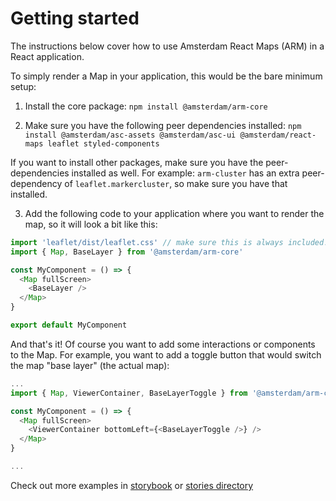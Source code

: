 # Getting started

The instructions below cover how to use Amsterdam React Maps (ARM) in a React application.

To simply render a Map in your application, this would be the bare minimum setup:

1. Install the core package: `npm install @amsterdam/arm-core`

2. Make sure you have the following peer dependencies installed:
`npm install @amsterdam/asc-assets @amsterdam/asc-ui @amsterdam/react-maps leaflet styled-components`

If you want to install other packages, make sure you have the peer-dependencies installed as well. For example:
`arm-cluster` has an extra peer-dependency of `leaflet.markercluster`, so make sure you have that installed.

3. Add the following code to your application where you want to render the map, so it will look a bit like this:

```js
import 'leaflet/dist/leaflet.css' // make sure this is always included!
import { Map, BaseLayer } from '@amsterdam/arm-core'

const MyComponent = () => {
  <Map fullScreen>
    <BaseLayer />
  </Map>
}

export default MyComponent
```

And that's it! Of course you want to add some interactions or components to the Map. For example, 
you want to add a toggle button that would switch the map "base layer" (the actual map):

```js
...
import { Map, ViewerContainer, BaseLayerToggle } from '@amsterdam/arm-core'

const MyComponent = () => {
  <Map fullScreen>
    <ViewerContainer bottomLeft={<BaseLayerToggle />} />
  </Map>
}

...
```

Check out more examples in [storybook](https://amsterdam.github.io/amsterdam-react-maps/#/) or [stories directory](https://github.com/Amsterdam/amsterdam-react-maps/tree/master/stories)
